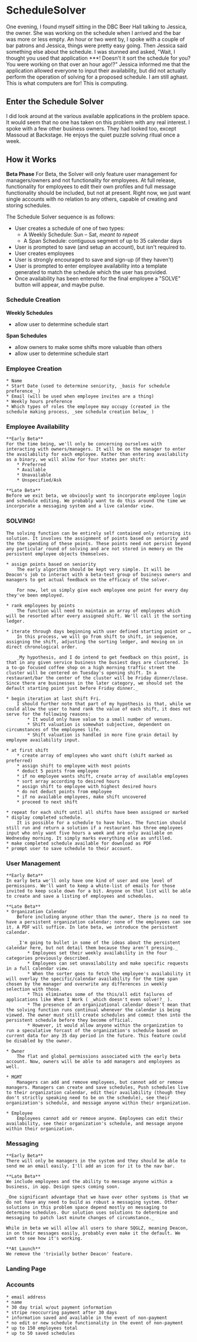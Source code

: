 # ScheduleSolver
One evening, I found myself sitting in the DBC Beer Hall talking to Jessica, the owner. She was working on the schedule when I arrived and the bar was more or less empty. An hour or two went by, I spoke with a couple of bar patrons and Jessica, things were pretty easy going. Then Jessica said something else about the schedule. I was stunned and asked, "Wait, I thought you used that application ***! Doesn't it sort the schedule for you? You were working on that over an hour ago!?" Jessica informed me that the application allowed everyone to input their availability, but did not actually perform the operation of solving for a proposed schedule. I am still aghast. This is what computers are for! This is computing. 

## Enter the Schedule Solver
I did look around at the various available applications in the problem space. It would seem that no one has taken on this problem with any real interest. I spoke with a few other business owners. They had looked too, except Massoud at Backstage. He enjoys the quiet puzzle solving ritual once a week. 

## How it Works
**Beta Phase**
For Beta, the Solver will only feature user management for managers/owners and not functionality for employees. At full release, functionality for employees to edit their own profiles and full message functionality should be included, but not at present. Right now, we just want single accounts with no relation to any others, capable of creating and storing schedules.


The Schedule Solver sequence is as follows:
* User creates a schedule of one of two types:
	* A Weekly Schedule: Sun – Sat, _meant to repeat_
	* A Span Schedule: contiguous segment of up to 35 calendar days
* User is prompted to save (and setup an account), but isn't required to.
* User creates employees
* User is strongly encouraged to save and sign-up (if they haven't)
* User is prompted to enter employee availability into a template generated to match the schedule which the user has provided. 
* Once availability has been entered for the final employee a "SOLVE" button will appear, and maybe pulse. 


### Schedule Creation
**Weekly Schedules**
- allow user to determine schedule start

**Span Schedules**
- allow owners to make some shifts more valuable than others
- allow user to determine schedule start

### Employee Creation
	* Name
	* Start Date (used to determine seniority, _basis for schedule preference_ )
	* Email (will be used when employee invites are a thing)
	* Weekly hours preference
	* Which types of roles the employee may occupy (created in the schedule making process, _see schedule creation below_ )

### Employee Availability
	**Early Beta**
	For the time being, we'll only be concerning ourselves with interacting with owners/managers. It will be on the manager to enter the availability for each employee. Rather than entering availability as a binary, we will allow for four states per shift:
		* Preferred
		* Available
		* Unavailable
		* Unspecified/Ask

	**Late Beta**
	Before we exit beta, we obviously want to incorporate employee login and schedule editing. We probably want to do this around the time we incorporate a messaging system and a live calendar view. 

### SOLVING!

	The solving function can be entirely self contained only returning its solution. It involves the assignment of points based on seniority and the the spending of these points. These points need not persist beyond any particular round of solving and are not stored in memory on the persistent employee objects themselves. 

	* assign points based on seniority
		The early algorithm should be kept very simple. It will be Deacon's job to interact with a beta-test group of business owners and managers to get actual feedback on the efficacy of the solver. 

		For now, let us simply give each employee one point for every day they've been employed. 

	* rank employees by points
		The function will need to maintain an array of employees which will be resorted after every assigned shift. We'll call it the sorting ledger.

	* iterate through days beginning with user defined starting point or …
		In this process, we will go from shift to shift, in sequence, assigning the shift, adjusting the sorting ledger, and moving on in direct chronological order.

		_My hypothesis, and I do intend to get feedback on this point, is that in any given service business the busiest days are clustered. In a to-go focused coffee shop on a high morning traffic street the cluster will be centered on Tuesday's opening shift. In a restaurant/bar the center of the cluster will be Friday dinner/close. Since there are businesses in the later category, we should set the default starting point just before Friday dinner._ 

	* begin iteration at last shift Fri.
		I should further note that part of my hypothesis is that, while we could allow the user to hand rank the value of each shift, it does not serve for the following reasons:
			* It would only have value to a small number of venues.
			* Shift valuation is somewhat subjective, dependent on circumstances of the employees life.
			* Shift valuation is handled in more fine grain detail by employee availability input.

	* at first shift
		* create array of employees who want shift (shift marked as preferred)
		* assign shift to employee with most points
		* deduct 5 points from employee
		* if no employee wants shift, create array of available employees
		* sort array according to desired hours
		* assign shift to employee with highest desired hours
		* do not deduct points from employee
		* if no available employees, make shift uncovered 
		* proceed to next shift

	* repeat for each shift until all shifts have been assigned or marked
	* display completed schedule. 
		It is possible for a schedule to have holes. The function should still run and return a solution if a restaurant has three employees input who only want five hours a week and are only available on Wednesday morning. It simply marks everything else as unfilled.
	* make completed schedule available for download as PDF
	* prompt user to save schedule to their account. 

### User Management
	**Early Beta**
	In early beta we'll only have one kind of user and one level of permissions. We'll want to keep a white-list of emails for those invited to keep scale down for a bit. Anyone on that list will be able to create and save a listing of employees and schedules.  

	**Late Beta**
	* Organization Calendar
		Before including anyone other than the owner, there is no need to have a persistent organization calendar; none of the employees can see it. A PDF will suffice. In late beta, we introduce the persistent calendar. 

		_I'm going to bullet in some of the ideas about the persistent calendar here, but not detail them because they aren't pressing._
			* Employees set their weekly availability in the four categories previously described.
			* Employees can set unavailability and make specific requests in a full calendar view.
			* When the sorter goes to fetch the employee's availability it will overlay the specific/calendar availability for the time span chosen by the manager and overwrite any differences in weekly selection with those. 
			* This eliminates some of the this/all edit failures of applications like When I Work ( _which doesn't even solve!?_ ).
			* The presence of an organizational calendar doesn't mean that the solving function runs continual whenever the calendar is being viewed. The owner must still create schedules and commit then into the persistent schedule before they become official.
			* However, it would allow anyone within the organization to run a speculative forcast of the organization's schedule based on current data for any 35 day period in the future. This feature could be disabled by the owner.

	* Owner
		The flat and global permissions associated with the early beta account. Now, owners will be able to add managers and employees as well. 

	* MGMT
		Managers can add and remove employees, but cannot add or remove managers. Managers can create and save schedules, Push schedules live to their organization calendar, edit their availability (though they don't strictly speaking need to be on the schedule), see their organization's schedule, and message anyone within their organization.

	* Employee
		Employees cannot add or remove anyone. Employees can edit their availability, see their organization's schedule, and message anyone within their organization. 

### Messaging
	**Early Beta**
	There will only be managers in the system and they should be able to send me an email easily. I'll add an icon for it to the nav bar.

	**Late Beta**
	We include employees and the ability to message anyone within a business, in app. Design specs coming soon.

	_One significant advantage that we have over other systems is that we do not have any need to build as robust a messaging system. Other solutions in this problem space depend mostly on messaging to determine schedules. Our solution uses solutions to determine and messaging to patch last minute changes of circumstance._

	While in beta we will allow all users to share SQGLZ, meaning Deacon, in on their messages easily, probably even make it the default. We want to see how it's working.

	**At Launch**
	We remove the 'trivially bother Deacon' feature.

### Landing Page


### Accounts
	* email address
	* name
	* 30 day trial w/out payment information
	* stripe reoccurring payment after 30 days
	* information saved and available in the event of non-payment
	* no edit or new schedule functionality in the event of non-payment
	* up to 150 employees total
	* up to 50 saved schedules









